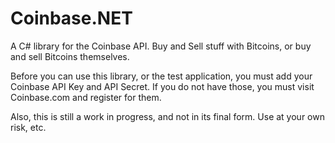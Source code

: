 Coinbase.NET
============

A C# library for the Coinbase API. Buy and Sell stuff with Bitcoins, or buy and sell Bitcoins themselves.

Before you can use this library, or the test application, you must add your Coinbase API Key and API Secret. If you do not have those, you must visit Coinbase.com and register for them. 

Also, this is still a work in progress, and not in its final form. Use at your own risk, etc.
